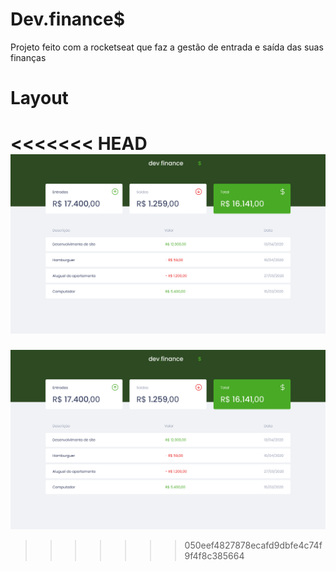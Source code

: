 # Dev.finance$
Projeto feito com a rocketseat que faz a gestão de entrada e saída das suas finanças

# Layout

<<<<<<< HEAD
![Alt text](./Início.png)
=======
![Alt text](./Início.png)
>>>>>>> 050eef4827878ecafd9dbfe4c74f9f4f8c385664

